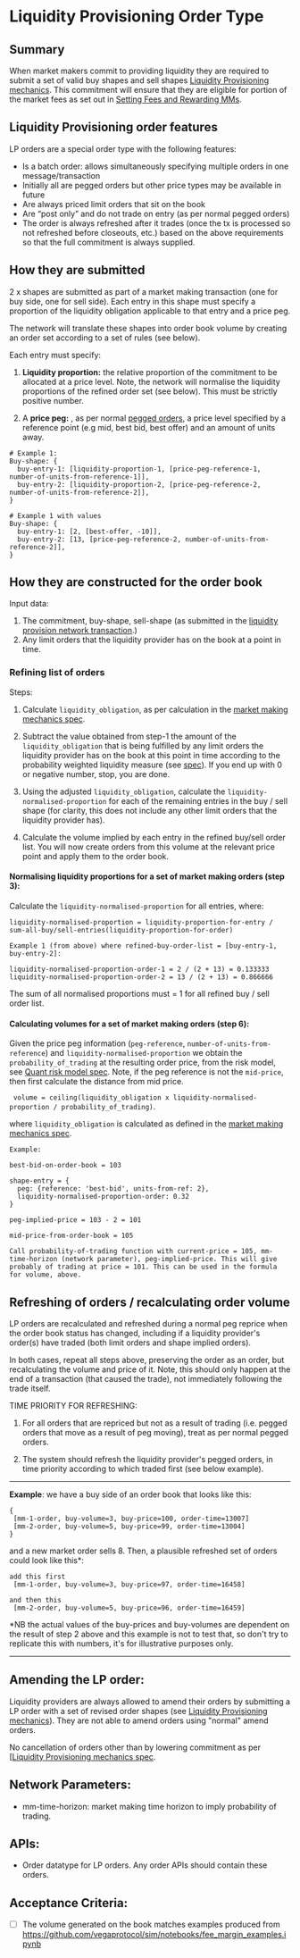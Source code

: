 # Liquidity Provisioning Order Type

## Summary 

When market makers commit to providing liquidity they are required to submit a set of valid buy shapes and sell shapes [Liquidity Provisioning mechanics](./0044-lp-mechanics.md). This commitment will ensure that they are eligible for portion of the market fees as set out in [Setting Fees and Rewarding MMs](./0042-setting-fees-and-rewarding-lps.md).


## Liquidity Provisioning order features

LP orders are a special order type with the following features:
- Is a batch order: allows simultaneously specifying multiple orders in one message/transaction
- Initially all are pegged orders but other price types may be available in future
- Are always priced limit orders that sit on the book
- Are “post only” and do not trade on entry (as per normal pegged orders)
- The order is always refreshed after it trades (once the tx is processed so not refreshed before closeouts, etc.) based on the above requirements so that the full commitment is always supplied.


## How they are submitted

2 x shapes are submitted as part of a market making transaction (one for buy side, one for sell side). Each entry in this shape must specify a proportion of the liquidity obligation applicable to that entry and a price peg.

The network will translate these shapes into order book volume by creating an order set according to a set of rules (see below).

Each entry must specify:

1. **Liquidity proportion:** the relative proportion of the commitment to be allocated at a price level. Note, the network will normalise the liquidity proportions of the refined order set (see below). This must be strictly positive number.

2. A **price peg:** , as per normal [pegged orders](), a price level specified by a reference point (e.g mid, best bid, best offer) and an amount of units away. 

```
# Example 1:
Buy-shape: {
  buy-entry-1: [liquidity-proportion-1, [price-peg-reference-1, number-of-units-from-reference-1]],
  buy-entry-2: [liquidity-proportion-2, [price-peg-reference-2, number-of-units-from-reference-2]],
}

# Example 1 with values
Buy-shape: {
  buy-entry-1: [2, [best-offer, -10]],
  buy-entry-2: [13, [price-peg-reference-2, number-of-units-from-reference-2]],
}

```

## How they are constructed for the order book

Input data:
1. The commitment, buy-shape, sell-shape (as submitted in the [liquidity provision network transaction](./0044-lp-mechanics.md).) 
1. Any limit orders that the liquidity provider has on the book at a point in time.

### Refining list of orders

Steps:

1. Calculate `liquidity_obligation`, as per calculation in the [market making mechanics spec](./0044-lp-mechanics.md).

1. Subtract the value obtained from step-1 the amount of the `liquidity_obligation` that is being fulfilled by any limit orders the liquidity provider has on the book at this point in time according to the probability weighted liquidity measure (see [spec](0034-prob-weighted-liqudity-measure.ipynb)). If you end up with 0 or negative number, stop, you are done.

1. Using the adjusted `liquidity_obligation`, calculate the `liquidity-normalised-proportion` for each of the remaining entries in the buy / sell shape (for clarity, this does not include any other limit orders that the liquidity provider has).

1. Calculate the volume implied by each entry in the refined buy/sell order list. You will now create orders from this volume at the relevant price point and apply them to the order book. 


#### Normalising liquidity proportions for a set of market making orders (step 3):

Calculate the `liquidity-normalised-proportion` for all entries, where:

`liquidity-normalised-proportion = liquidity-proportion-for-entry / sum-all-buy/sell-entries(liquidity-proportion-for-order)`

```
Example 1 (from above) where refined-buy-order-list = [buy-entry-1, buy-entry-2]:

liquidity-normalised-proportion-order-1 = 2 / (2 + 13) = 0.133333
liquidity-normalised-proportion-order-2 = 13 / (2 + 13) = 0.866666

```
The sum of all normalised proportions must = 1 for all refined buy / sell order list.

#### Calculating volumes for a set of market making orders (step 6):

Given the price peg information (`peg-reference`, `number-of-units-from-reference`) and  `liquidity-normalised-proportion` we obtain the `probability_of_trading` at the resulting order price, from the risk model, see [Quant risk model spec](0018-quant-risk-models.ipynb). Note, if the peg reference is not the `mid-price`, then first calculate the distance from mid price.

``` volume = ceiling(liquidity_obligation x liquidity-normalised-proportion / probability_of_trading)```. 

where `liquidity_obligation` is calculated as defined in the [market making mechanics spec](./0044-lp-mechanics.md).

```
Example: 

best-bid-on-order-book = 103

shape-entry = {
  peg: {reference: 'best-bid', units-from-ref: 2}, 
  liquidity-normalised-proportion-order: 0.32
}

peg-implied-price = 103 - 2 = 101

mid-price-from-order-book = 105

Call probability-of-trading function with current-price = 105, mm-time-horizon (network parameter), peg-implied-price. This will give probably of trading at price = 101. This can be used in the formula for volume, above.

```

## Refreshing of orders / recalculating order volume

LP orders are recalculated and refreshed during a normal peg reprice when the order book status has changed, including if a liquidity provider's order(s) have traded (both limit orders and shape implied orders).

In both cases, repeat all steps above, preserving the order as an order, but recalculating the volume and price of it. Note, this should only happen at the end of a transaction (that caused the trade), not immediately following the trade itself. 

TIME PRIORITY FOR REFRESHING:

1. For all orders that are repriced but not as a result of trading (i.e. pegged orders that move as a result of peg moving), treat as per normal pegged orders.

1. The system should refresh the liquidity provider's pegged orders, in time priority according to which traded first (see below example).

________________________
**Example**: we have a buy side of an order book that looks like this:
```
{
 [mm-1-order, buy-volume=3, buy-price=100, order-time=13007]
 [mm-2-order, buy-volume=5, buy-price=99, order-time=13004]
}
```
and a new market order sells 8. Then, a plausible refreshed set of orders could look like this*:

```
add this first
 [mm-1-order, buy-volume=3, buy-price=97, order-time=16458]

and then this
 [mm-2-order, buy-volume=5, buy-price=96, order-time=16459]
```

*NB the actual values of the buy-prices and buy-volumes are dependent on the result of step 2 above and this example is not to test that, so don't try to replicate this with numbers, it's for illustrative purposes only.
________________________

## Amending the LP order:

Liquidity providers are always allowed to amend their orders by submitting a LP order with a set of revised order shapes (see [Liquidity Provisioning mechanics](./0044-lp-mechanics.md)). They are not able to amend orders using "normal" amend orders.

No cancellation of orders other than by lowering commitment as per [[Liquidity Provisioning mechanics spec](./0044-lp-mechanics.md).


## Network Parameters:
* mm-time-horizon: market making time horizon to imply probability of trading.

## APIs:
* Order datatype for LP orders. Any order APIs should contain these orders.

## Acceptance Criteria:
- [ ] The volume generated on the book matches examples produced from https://github.com/vegaprotocol/sim/notebooks/fee_margin_examples.ipynb
